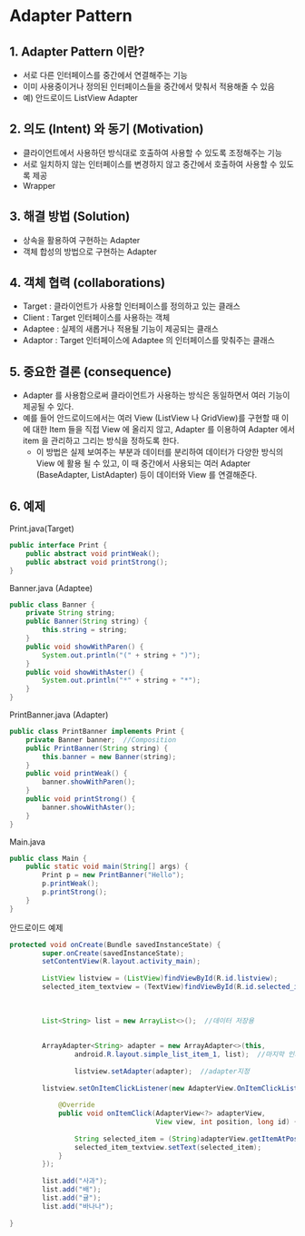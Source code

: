 # Adapter Pattern
## 1. Adapter Pattern 이란?
- 서로 다른 인터페이스를 중간에서 연결해주는 기능
- 이미 사용중이거나 정의된 인터페이스들을 중간에서 맞춰서 적용해줄 수 있음
- 예) 안드로이드 ListView Adapter

## 2. 의도 (Intent) 와 동기 (Motivation)
- 클라이언트에서 사용하던 방식대로 호출하여 사용할 수 있도록 조정해주는 기능
- 서로 일치하지 않는 인터페이스를 변경하지 않고 중간에서 호출하여 사용할 수 있도록 제공
- Wrapper

## 3. 해결 방법 (Solution)
- 상속을 활용하여 구현하는 Adapter
- 객체 합성의 방법으로 구현하는 Adapter

## 4. 객체 협력 (collaborations)
- Target : 클라이언트가 사용할 인터페이스를 정의하고 있는 클래스
- Client : Target 인터페이스를 사용하는 객체
- Adaptee : 실제의 새롭거나 적용될 기능이 제공되는 클래스
- Adaptor : Target 인터페이스에 Adaptee 의 인터페이스를 맞춰주는 클래스

## 5. 중요한 결론 (consequence)
- Adapter 를 사용함으로써 클라이언트가 사용하는 방식은 동일하면서 여러 기능이 제공될 수 있다.
- 예를 들어 안드로이드에서는 여러 View (ListView 나 GridView)를 구현할 때 이에 대한 Item 들을 
직접 View 에 올리지 않고, Adapter 를 이용하여 Adapter 에서 item 을 관리하고 그리는 방식을 
정하도록 한다.
    - 이 방법은 실제 보여주는 부분과 데이터를 분리하여 데이터가 다양한 방식의 View 에 활용
    될 수 있고, 이 때 중간에서 사용되는 여러 Adapter (BaseAdapter, ListAdapter) 등이
    데이터와 View 를 연결해준다.

## 6. 예제
Print.java(Target)
```java
public interface Print {
    public abstract void printWeak();
    public abstract void printStrong();
}

```
Banner.java (Adaptee)
```java
public class Banner {
    private String string;
    public Banner(String string) {
        this.string = string;
    }
    public void showWithParen() {
        System.out.println("(" + string + ")");
    }
    public void showWithAster() {
        System.out.println("*" + string + "*");
    }
}

```
PrintBanner.java (Adapter)
```java
public class PrintBanner implements Print {
    private Banner banner;  //Composition
    public PrintBanner(String string) {
        this.banner = new Banner(string);
    }
    public void printWeak() {
        banner.showWithParen();
    }
    public void printStrong() {
        banner.showWithAster();
    }
}

```
Main.java
```java
public class Main {
    public static void main(String[] args) {
        Print p = new PrintBanner("Hello");
        p.printWeak(); 
        p.printStrong();
    }
}

```
안드로이드 예제
```java
protected void onCreate(Bundle savedInstanceState) {
        super.onCreate(savedInstanceState);
        setContentView(R.layout.activity_main);
 
        ListView listview = (ListView)findViewById(R.id.listview);
        selected_item_textview = (TextView)findViewById(R.id.selected_item_textview);
 
 
        
        List<String> list = new ArrayList<>();  //데이터 저장용
 
        
        ArrayAdapter<String> adapter = new ArrayAdapter<>(this,
                android.R.layout.simple_list_item_1, list);  //마지막 인자로 list
 
                listview.setAdapter(adapter);  //adapter지정
 
        listview.setOnItemClickListener(new AdapterView.OnItemClickListener() {
 
            @Override
            public void onItemClick(AdapterView<?> adapterView,
                                    View view, int position, long id) {
 
                String selected_item = (String)adapterView.getItemAtPosition(position);
                selected_item_textview.setText(selected_item);
            }
        });
         
        list.add("사과");
        list.add("배");
        list.add("귤");
        list.add("바나나");
      
}

```